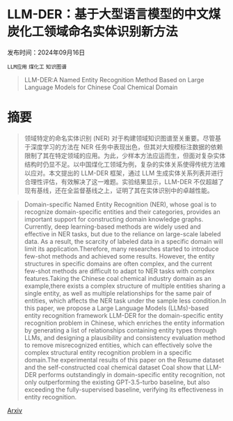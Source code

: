# LLM-DER：基于大型语言模型的中文煤炭化工领域命名实体识别新方法

发布时间：2024年09月16日

`LLM应用` `煤化工` `知识图谱`

> LLM-DER:A Named Entity Recognition Method Based on Large Language Models for Chinese Coal Chemical Domain

# 摘要

> 领域特定的命名实体识别 (NER) 对于构建领域知识图谱至关重要。尽管基于深度学习的方法在 NER 任务中表现出色，但其对大规模标注数据的依赖限制了其在特定领域的应用。为此，少样本方法应运而生，但面对复杂实体结构时仍显不足。以中国煤化工领域为例，复杂的实体关系使得传统方法难以应对。本文提出的 LLM-DER 框架，通过 LLM 生成实体关系列表并进行合理性评估，有效解决了这一难题。实验结果显示，LLM-DER 不仅超越了现有基线，还在全监督基线之上，证明了其在实体识别中的卓越性能。

> Domain-specific Named Entity Recognition (NER), whose goal is to recognize domain-specific entities and their categories, provides an important support for constructing domain knowledge graphs. Currently, deep learning-based methods are widely used and effective in NER tasks, but due to the reliance on large-scale labeled data. As a result, the scarcity of labeled data in a specific domain will limit its application.Therefore, many researches started to introduce few-shot methods and achieved some results. However, the entity structures in specific domains are often complex, and the current few-shot methods are difficult to adapt to NER tasks with complex features.Taking the Chinese coal chemical industry domain as an example,there exists a complex structure of multiple entities sharing a single entity, as well as multiple relationships for the same pair of entities, which affects the NER task under the sample less condition.In this paper, we propose a Large Language Models (LLMs)-based entity recognition framework LLM-DER for the domain-specific entity recognition problem in Chinese, which enriches the entity information by generating a list of relationships containing entity types through LLMs, and designing a plausibility and consistency evaluation method to remove misrecognized entities, which can effectively solve the complex structural entity recognition problem in a specific domain.The experimental results of this paper on the Resume dataset and the self-constructed coal chemical dataset Coal show that LLM-DER performs outstandingly in domain-specific entity recognition, not only outperforming the existing GPT-3.5-turbo baseline, but also exceeding the fully-supervised baseline, verifying its effectiveness in entity recognition.

[Arxiv](https://arxiv.org/abs/2409.10077)